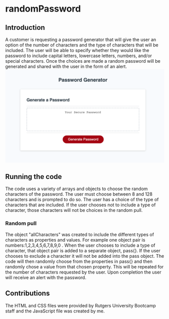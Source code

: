 # randomPassword

## Introduction

A customer is requesting a password generator that will give the user an option of the number of characters and the type of characters that will be included. The user will be able to specify whether they would like the password to include capital letters, lowercase letters, numbers, and/or special characters. Once the choices are made a random password will be generated and shared with the user in the form of an alert.
![Webpage snippet](assets/images/randomGenerator.png)

## Running the code

The code uses a variety of arrays and objects to choose the random characters of the password. The user must choose between 8 and 128 characters and is prompted to do so. The user has a choice of the type of characters that are included. If the user chooses not to include a type of character, those characters will not be choices in the random pull.

### Random pull
The object "allCharacters" was created to include the different types of characters as properties and values. For example one object pair is numbers:1,2,3,4,5,6,7,8,9,0 . When the user chooses to include a type of character, that object pair is added to a separate object, pass{}. If the user chooses  to exclude a character it will not be added into the pass object. The code will then randomly choose from the properties in pass{} and then randomly chose a value from that chosen property. This will be repeated for the number of characters requested by the user. Upon completion the user will receive an alert with the password.

## Contributions
The HTML and CSS files were provided by Rutgers University Bootcamp staff and the JavaScript file was created by me.